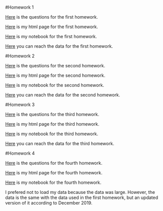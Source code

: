 #Homework 1

[Here](IE582_Fall2019_Homework1.pdf) is the questions for the first homework.

[Here](MertCetinkaya_2018702012_HW1.html) is my html page for the first homework.

[Here](MertCetinkaya_2018702012_HW1.ipynb) is my notebook for the first homework.

[Here](https://github.com/BU-IE-582/fall19-mertcetinkaya/tree/master/Data_First_HW) you can reach the data for the first homework.


#Homework 2

[Here](IE582_Fall2019_Homework2.pdf) is the questions for the second homework.

[Here](MertCetinkaya_2018702012_HW2.html) is my html page for the second homework.

[Here](MertCetinkaya_2018702012_HW2.ipynb) is my notebook for the second homework.

[Here](https://github.com/BU-IE-582/fall19-mertcetinkaya/tree/master/Data_Second_HW) you can reach the data for the second homework.


#Homework 3

[Here](IE582_Fall2019_Homework3.pdf) is the questions for the third homework.

[Here](MertCetinkaya_2018702012_HW3.html) is my html page for the third homework.

[Here](MertCetinkaya_2018702012_HW3.ipynb) is my notebook for the third homework.

[Here](https://github.com/BU-IE-582/fall19-mertcetinkaya/tree/master/Data_Third_HW) you can reach the data for the third homework.


#Homework 4

[Here](IE582_Fall19_Homework4.pdf) is the questions for the fourth homework.

[Here](MertCetinkaya_2018702012_HW4.html) is my html page for the fourth homework.

[Here](MertCetinkaya_2018702012_HW4.ipynb) is my notebook for the fourth homework.

I prefered not to load my data because the data was large. However, the data is the same with the data used in the first homework, but an updated version of it according to December 2019.



